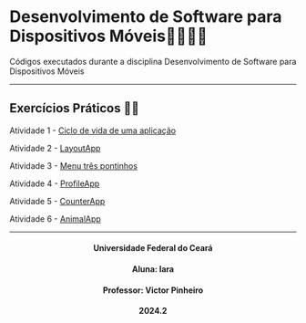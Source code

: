 # Desenvolvimento de Software para Dispositivos Móveis📱👩🏻‍💻
Códigos executados durante a disciplina Desenvolvimento de Software para Dispositivos Móveis

***

## Exercícios Práticos 📝📱

Atividade 1 - [Ciclo de vida de uma aplicação](https://github.com/iaraslima/DevelopmentMobile/tree/master/LifecycleDemo)

Atividade 2 - [LayoutApp](https://github.com/iaraslima/DevelopmentMobile/tree/master/LayoutApp)

Atividade 3 - [Menu três pontinhos](https://github.com/iaraslima/DevelopmentMobile/tree/master/Menu)

Atividade 4 - [ProfileApp](https://github.com/iaraslima/DevelopmentMobile/tree/master/ProfileApp)

Atividade 5 - [CounterApp](https://github.com/iaraslima/DevelopmentMobile/tree/master/CounterApp)

Atividade 6 - [AnimalApp](https://github.com/iaraslima/DevelopmentMobile/tree/master/AnimalApp)

***

<h4 align="center">Universidade Federal do Ceará</h4>

<h4 align="center">Aluna: Iara</h4>

<h4 align="center">Professor: Victor Pinheiro</h4>

<h4 align="center">2024.2</h4>

